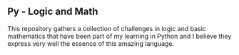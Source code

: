 ## Py - Logic and Math

This repository gathers a collection of challenges in logic and basic mathematics that have been part of my learning in Python and I believe they express very well the essence of this amazing language.
